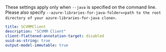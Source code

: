 
These settings apply only when `--java` is specified on the command line.
Please also specify `--azure-libraries-for-java-folder=<path to the root directory of your azure-libraries-for-java clone>`.

``` yaml $(java)
title: SCVMMClient
description: "SCVMM Client"
client-flattened-annotation-target: disabled
uuid-as-string: true
output-model-immutable: true
```
